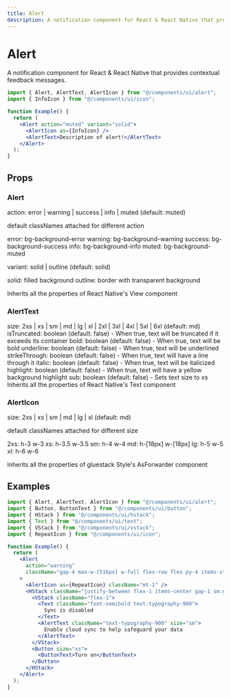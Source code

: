 ```yaml
---
title: Alert
description: A notification component for React & React Native that provides contextual feedback messages.
---
```


# Alert

A notification component for React & React Native that provides contextual feedback messages.

```jsx
import { Alert, AlertText, AlertIcon } from "@/components/ui/alert";
import { InfoIcon } from "@/components/ui/icon";

function Example() {
  return (
    <Alert action="muted" variant="solid">
      <AlertIcon as={InfoIcon} />
      <AlertText>Description of alert!</AlertText>
    </Alert>
  );
}
```

## Props

### Alert

action: error | warning | success | info | muted (default: muted)

default classNames attached for different action

error: bg-background-error
warning: bg-background-warning
success: bg-background-success
info: bg-background-info
muted: bg-background-muted

variant: solid | outline (default: solid)

solid: filled background
outline: border with transparent background

Inherits all the properties of React Native's View component

### AlertText

size: 2xs | xs | sm | md | lg | xl | 2xl | 3xl | 4xl | 5xl | 6xl (default: md)
isTruncated: boolean (default: false) - When true, text will be truncated if it exceeds its container
bold: boolean (default: false) - When true, text will be bold
underline: boolean (default: false) - When true, text will be underlined
strikeThrough: boolean (default: false) - When true, text will have a line through it
italic: boolean (default: false) - When true, text will be italicized
highlight: boolean (default: false) - When true, text will have a yellow background highlight
sub: boolean (default: false) - Sets text size to xs
Inherits all the properties of React Native's Text component

### AlertIcon

size: 2xs | xs | sm | md | lg | xl (default: md)

default classNames attached for different size

2xs: h-3 w-3
xs: h-3.5 w-3.5
sm: h-4 w-4
md: h-[18px] w-[18px]
lg: h-5 w-5
xl: h-6 w-6

Inherits all the properties of gluestack Style's AsForwarder component

## Examples

```jsx
import { Alert, AlertText, AlertIcon } from "@/components/ui/alert";
import { Button, ButtonText } from "@/components/ui/button";
import { HStack } from "@/components/ui/hstack";
import { Text } from "@/components/ui/text";
import { VStack } from "@/components/ui/vstack";
import { RepeatIcon } from "@/components/ui/icon";

function Example() {
  return (
    <Alert
      action="warning"
      className="gap-4 max-w-[516px] w-full flex-row flex py-4 items-start self-center"
    >
      <AlertIcon as={RepeatIcon} className="mt-1" />
      <HStack className="justify-between flex-1 items-center gap-1 sm:gap-8">
        <VStack className="flex-1">
          <Text className="font-semibold text-typography-900">
            Sync is disabled
          </Text>
          <AlertText className="text-typography-900" size="sm">
            Enable cloud sync to help safeguard your data
          </AlertText>
        </VStack>
        <Button size="xs">
          <ButtonText>Turn on</ButtonText>
        </Button>
      </HStack>
    </Alert>
  );
}
```
